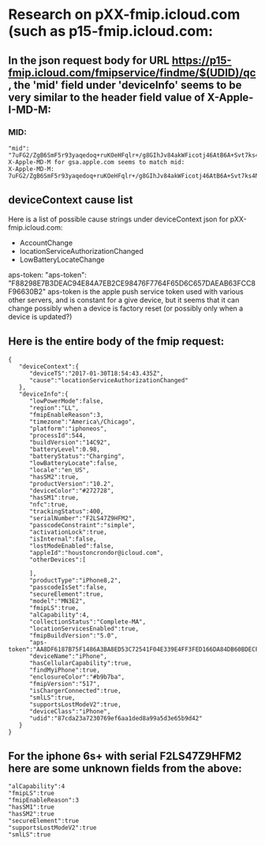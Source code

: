 # Research on pXX-fmip.icloud.com (such as p15-fmip.icloud.com:

## In the json request body for URL https://p15-fmip.icloud.com/fmipservice/findme/$(UDID)/qc, the 'mid' field under 'deviceInfo' seems to be very similar to the header field value of X-Apple-I-MD-M:

### MID:
	"mid":         "7uFG2/ZgB6SmF5r93yaqedoq+ruKOeHFqlr+/g8GIhJv84akWFicotj46AtB6A+Svt7ks4Nh+E0/GAeW"
	X-Apple-MD-M for gsa.apple.com seems to match mid:
	X-Apple-MD-M: 7uFG2/ZgB6SmF5r93yaqedoq+ruKOeHFqlr+/g8GIhJv84akWFicotj46AtB6A+Svt7ks4Nh+E0/GAeW


## deviceContext cause list
Here is a list of possible cause strings under deviceContext json for pXX-fmip.icloud.com:
- AccountChange
- locationServiceAuthorizationChanged
- LowBatteryLocateChange

aps-token:
	"aps-token": "F88298E7B3DEAC94E84A7EB2CE98476F7764F65D6C657DAEAB63FCC8F96630B2"
	aps-token is the apple push service token used with various other servers, and is constant for a give device, but it seems that it can change possibly when a device is factory reset (or possibly only when a device is updated?)

## Here is the entire body of the fmip request:

	{  
	   "deviceContext":{  
		  "deviceTS":"2017-01-30T18:54:43.435Z",
		  "cause":"locationServiceAuthorizationChanged"
	   },
	   "deviceInfo":{  
		  "lowPowerMode":false,
		  "region":"LL",
		  "fmipEnableReason":3,
		  "timezone":"America\/Chicago",
		  "platform":"iphoneos",
		  "processId":544,
		  "buildVersion":"14C92",
		  "batteryLevel":0.98,
		  "batteryStatus":"Charging",
		  "lowBatteryLocate":false,
		  "locale":"en_US",
		  "hasSM2":true,
		  "productVersion":"10.2",
		  "deviceColor":"#272728",
		  "hasSM1":true,
		  "nfc":true,
		  "trackingStatus":400,
		  "serialNumber":"F2LS47Z9HFM2",
		  "passcodeConstraint":"simple",
		  "activationLock":true,
		  "isInternal":false,
		  "lostModeEnabled":false,
		  "appleId":"houstoncrondor@icloud.com",
		  "otherDevices":[  

		  ],
		  "productType":"iPhone8,2",
		  "passcodeIsSet":false,
		  "secureElement":true,
		  "model":"MN3E2",
		  "fmipLS":true,
		  "alCapability":4,
		  "collectionStatus":"Complete-MA",
		  "locationServicesEnabled":true,
		  "fmipBuildVersion":"5.0",
		  "aps-token":"AA8DF6187B75F1486A3BA8ED53C72541F04E339E4FF3FED166DA84DB60BDECFD",
		  "deviceName":"iPhone",
		  "hasCellularCapability":true,
		  "findMyiPhone":true,
		  "enclosureColor":"#b9b7ba",
		  "fmipVersion":"517",
		  "isChargerConnected":true,
		  "smlLS":true,
		  "supportsLostModeV2":true,
		  "deviceClass":"iPhone",
		  "udid":"87cda23a7230769ef6aa1ded8a99a5d3e65b9d42"
	   }
	}

## For the iphone 6s+ with serial F2LS47Z9HFM2 here are some unknown fields from the above:

	"alCapability":4
	"fmipLS":true
	"fmipEnableReason":3
	"hasSM1":true
	"hasSM2":true
	"secureElement":true
	"supportsLostModeV2":true
	"smlLS":true
